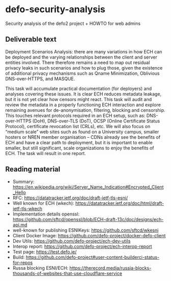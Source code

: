 # defo-security-analysis
Security analysis of the defo2 project + HOWTO for web admins


## Deliverable text

Deployment Scenarios Analysis:  there are many variations in how ECH can be deployed and the varying relationships between the client and server entities involved. There therefore remains a need to map out residual privacy leaks in such scenarios and how to plug those, given the existence of additional privacy mechanisms such as Qname Minimization, Oblivious DNS-over-HTTPS, and MASQUE.

This task will accumulate practical documentation (for deployers) and analyses covering these issues.  It is clear ECH reduces metadata leakage, but it is not yet clear how censors might react. This task will audit and review the metadata in a properly functioning ECH interaction and explore remaining avenues for de-anonymisation, filtering, blocking and censorship. This touches relevant protocols required in an ECH setup, such as: DNS-over-HTTPS (DoH), DNS-over-TLS (DoT), OCSP (Online Certificate Status Protocol), certificate revocation list (CRLs), etc. We will also focus on “medium scale” web sites such as found on a University campus, smaller hosters or NREN member organisation – CDNs already see the benefits of ECH and have a clear path to deployment, but it is important to enable smaller, but still significant, scale organizations to enjoy the benefits of ECH. The task will result in one report.

## Reading material

- Summary: https://en.wikipedia.org/wiki/Server_Name_Indication#Encrypted_Client_Hello
- RFC: https://datatracker.ietf.org/doc/draft-ietf-tls-esni/
- Well known for ECH (wkech): https://datatracker.ietf.org/doc/html/draft-ietf-tls-wkech
- Implementation details openssl: https://github.com/sftcd/openssl/blob/ECH-draft-13c/doc/designs/ech-api.md
- well-known for publishing ESNIKeys: https://github.com/sftcd/wkesni
- Client Docker Image: https://github.com/defo-project/docker-defo-client
- Dev Utils: https://github.com/defo-project/ech-dev-utils
- Interop report: https://github.com/defo-project/ech-interop-report
- Test page: https://test.defo.ie/
- Build: https://github.com/defo-project#user-content-builderci-status-for-repos
- Russa blocking ESNI/ECH: https://therecord.media/russia-blocks-thousands-of-websites-that-use-cloudflare-service
